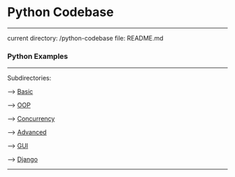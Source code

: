 # Python Codebase
----
current directory: /python-codebase
file: README.md

### Python Examples
----
Subdirectories:

--> [Basic](python-codebase/basic)

--> [OOP](python-codebase/oop)

--> [Concurrency](python-codebase/concurrency)

--> [Advanced](python-codebase/advanced)

--> [GUI](python-codebase/gui)

--> [Django](python-codebase/django)

----
